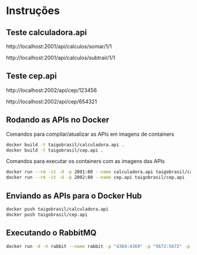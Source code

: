 # Instruções

## Teste calculadora.api

http://localhost:2001/api/calculos/somar/1/1

http://localhost:2001/api/calculos/subtrair/1/1

## Teste cep.api

http://localhost:2002/api/cep/123456

http://localhost:2002/api/cep/654321

## Rodando as APIs no Docker

Comandos para compilar/atualizar as APIs em imagens de containers

```bash
docker build -t taigobrasil/calculadora.api .
docker build -t taigobrasil/cep.api .
```

Comandos para executar os containers com as imagens das APIs

```bash
docker run --rm -it -d -p 2001:80 --name calculadora.api taigobrasil/calculadora.api
docker run --rm -it -d -p 2002:80 --name cep.api taigobrasil/cep.api
```

## Enviando as APIs para o Docker Hub

```bash
docker push taigobrasil/calculadora.api
docker push taigobrasil/cep.api
```

## Executando o RabbitMQ

```bash
docker run -d -h rabbit --name rabbit -p "4369:4369" -p "5672:5672" -p "15672:15672" -p "25672:25672" -p "35197:35197" -e "RABBITMQ_USE_LONGNAME=true" -e "RABBITMQ_LOGS=/var/log/rabbitmq/rabbit.log" -v /data:/var/lib/rabbitmq -v /data/logs:/var/log/rabbitmq rabbitmq:management
```